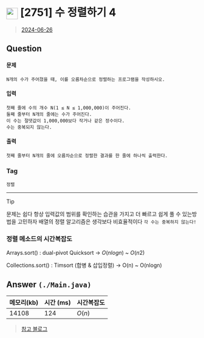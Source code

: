 # <img src="https://d2gd6pc034wcta.cloudfront.net/tier/6.svg" width="30" height="30" style="vertical-align: middle;"/> [2751] 수 정렬하기 4
> [2024-06-26](https://www.acmicpc.net/problem/2751)

## Question
#### 문제
``` 
N개의 수가 주어졌을 때, 이를 오름차순으로 정렬하는 프로그램을 작성하시오.
```
#### 입력
``` 
첫째 줄에 수의 개수 N(1 ≤ N ≤ 1,000,000)이 주어진다. 
둘째 줄부터 N개의 줄에는 수가 주어진다. 
이 수는 절댓값이 1,000,000보다 작거나 같은 정수이다. 
수는 중복되지 않는다.
```
#### 출력
``` 
첫째 줄부터 N개의 줄에 오름차순으로 정렬한 결과를 한 줄에 하나씩 출력한다.
```

### Tag
`정렬`

--- 

> [!tip]
> 문제는 쉽다
> 항상 입력값의 범위를 확인하는 습관을 가지고
> 더 빠르고 쉽게 풀 수 있는방법을 고민하자
> 배열의 정렬 알고리즘은 생각보다 비효율적이다
> `각 수는 중복하지 않는다!`

### 정렬 메소드의 시간복잡도
Arrays.sort() : dual-pivot Quicksort
-> $O(nlogn)$ ~ $O(n2)$

Collections.sort() : Timsort (합병 & 삽입정렬)
-> O(n) ~ O(nlogn)


## Answer `(./Main.java)`

| 메모리(kb) | 시간  (ms) | 시간복잡도 |
|---------|----------|-------|
| 14108   | 124       | $O(n)$    |

> [참고 블로그 ](https://st-lab.tistory.com/106)